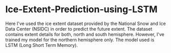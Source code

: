 # Ice-Extent-Prediction-using-LSTM
Here I've used the ice extent dataset provided by the National Snow and Ice Data Center (NSIDC) in order to predict the future extent. The dataset contains extent details for both, north and south hemisphere. However, I've trained my model for the northern hemisphere only. The model used is LSTM (Long Short Term Memory).
